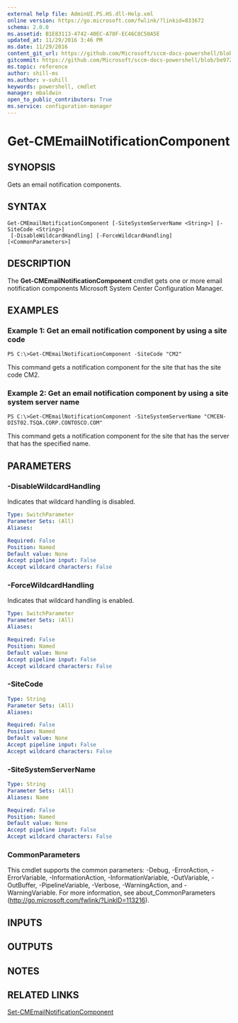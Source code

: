 ```yaml
---
external help file: AdminUI.PS.HS.dll-Help.xml
online version: https://go.microsoft.com/fwlink/?linkid=833672
schema: 2.0.0
ms.assetid: B1E83113-4742-40EC-A78F-EC46C8C50A5E
updated_at: 11/29/2016 3:46 PM
ms.date: 11/29/2016
content_git_url: https://github.com/Microsoft/sccm-docs-powershell/blob/master/sccm-cmdlets/ConfigurationManager/vlatest/Get-CMEmailNotificationComponent.md
gitcommit: https://github.com/Microsoft/sccm-docs-powershell/blob/be9723fe908914c0e1ed2689b3ffaa3b56f1b53b/sccm-cmdlets/ConfigurationManager/vlatest/Get-CMEmailNotificationComponent.md
ms.topic: reference
author: shill-ms
ms.author: v-suhill
keywords: powershell, cmdlet
manager: mbaldwin
open_to_public_contributors: True
ms.service: configuration-manager
---
```


# Get-CMEmailNotificationComponent

## SYNOPSIS
Gets an email notification components.

## SYNTAX

```
Get-CMEmailNotificationComponent [-SiteSystemServerName <String>] [-SiteCode <String>]
 [-DisableWildcardHandling] [-ForceWildcardHandling] [<CommonParameters>]
```

## DESCRIPTION
The **Get-CMEmailNotificationComponent** cmdlet gets one or more email notification components Microsoft System Center Configuration Manager.

## EXAMPLES

### Example 1: Get an email notification component by using a site code
```
PS C:\>Get-CMEmailNotificationComponent -SiteCode "CM2"
```

This command gets a notification component for the site that has the site code CM2.

### Example 2: Get an email notification component by using a site system server name
```
PS C:\>Get-CMEmailNotificationComponent -SiteSystemServerName "CMCEN-DIST02.TSQA.CORP.CONTOSCO.COM"
```

This command gets a notification component for the site that has the server that has the specified name.

## PARAMETERS

### -DisableWildcardHandling
Indicates that wildcard handling is disabled.

```yaml
Type: SwitchParameter
Parameter Sets: (All)
Aliases: 

Required: False
Position: Named
Default value: None
Accept pipeline input: False
Accept wildcard characters: False
```

### -ForceWildcardHandling
Indicates that wildcard handling is enabled.

```yaml
Type: SwitchParameter
Parameter Sets: (All)
Aliases: 

Required: False
Position: Named
Default value: None
Accept pipeline input: False
Accept wildcard characters: False
```

### -SiteCode


```yaml
Type: String
Parameter Sets: (All)
Aliases: 

Required: False
Position: Named
Default value: None
Accept pipeline input: False
Accept wildcard characters: False
```

### -SiteSystemServerName


```yaml
Type: String
Parameter Sets: (All)
Aliases: Name

Required: False
Position: Named
Default value: None
Accept pipeline input: False
Accept wildcard characters: False
```

### CommonParameters
This cmdlet supports the common parameters: -Debug, -ErrorAction, -ErrorVariable, -InformationAction, -InformationVariable, -OutVariable, -OutBuffer, -PipelineVariable, -Verbose, -WarningAction, and -WarningVariable. For more information, see about_CommonParameters (http://go.microsoft.com/fwlink/?LinkID=113216).

## INPUTS

## OUTPUTS

## NOTES

## RELATED LINKS

[Set-CMEmailNotificationComponent](xref:ConfigurationManager/vlatest/Set-CMEmailNotificationComponent.md)


